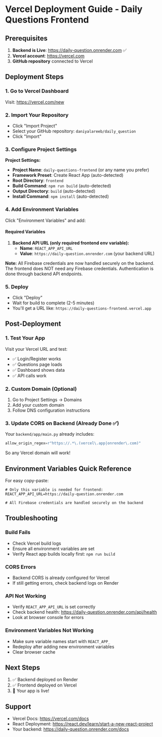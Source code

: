 # Vercel Deployment Guide - Daily Questions Frontend

## Prerequisites

1. **Backend is Live**: https://daily-question.onrender.com ✅
2. **Vercel account**: https://vercel.com
3. **GitHub repository** connected to Vercel

## Deployment Steps

### 1. Go to Vercel Dashboard
Visit: https://vercel.com/new

### 2. Import Your Repository
- Click "Import Project"
- Select your GitHub repository: `daniyalareeb/daily_question`
- Click "Import"

### 3. Configure Project Settings

**Project Settings:**
- **Project Name**: `daily-questions-frontend` (or any name you prefer)
- **Framework Preset**: Create React App (auto-detected)
- **Root Directory**: `frontend`
- **Build Command**: `npm run build` (auto-detected)
- **Output Directory**: `build` (auto-detected)
- **Install Command**: `npm install` (auto-detected)

### 4. Add Environment Variables

Click "Environment Variables" and add:

#### Required Variables

1. **Backend API URL (only required frontend env variable):**
   - **Name**: `REACT_APP_API_URL`
   - **Value**: `https://daily-question.onrender.com` (your backend URL)

**Note:** All Firebase credentials are now handled securely on the backend. The frontend does NOT need any Firebase credentials. Authentication is done through backend API endpoints.

### 5. Deploy

- Click "Deploy"
- Wait for build to complete (2-5 minutes)
- You'll get a URL like: `https://daily-questions-frontend.vercel.app`

## Post-Deployment

### 1. Test Your App

Visit your Vercel URL and test:
- ✅ Login/Register works
- ✅ Questions page loads
- ✅ Dashboard shows data
- ✅ API calls work

### 2. Custom Domain (Optional)

1. Go to Project Settings → Domains
2. Add your custom domain
3. Follow DNS configuration instructions

### 3. Update CORS on Backend (Already Done ✅)

Your `backend/app/main.py` already includes:
```python
allow_origin_regex=r"https://.*\.(vercel\.app|onrender\.com)"
```

So any Vercel domain will work!

## Environment Variables Quick Reference

For easy copy-paste:

```
# Only this variable is needed for frontend:
REACT_APP_API_URL=https://daily-question.onrender.com

# All Firebase credentials are handled securely on the backend
```

## Troubleshooting

### Build Fails
- Check Vercel build logs
- Ensure all environment variables are set
- Verify React app builds locally first: `npm run build`

### CORS Errors
- Backend CORS is already configured for Vercel
- If still getting errors, check backend logs on Render

### API Not Working
- Verify `REACT_APP_API_URL` is set correctly
- Check backend health: https://daily-question.onrender.com/api/health
- Look at browser console for errors

### Environment Variables Not Working
- Make sure variable names start with `REACT_APP_`
- Redeploy after adding new environment variables
- Clear browser cache

## Next Steps

1. ✅ Backend deployed on Render
2. ✅ Frontend deployed on Vercel
3. 🎉 Your app is live!

## Support

- Vercel Docs: https://vercel.com/docs
- React Deployment: https://react.dev/learn/start-a-new-react-project
- Your backend: https://daily-question.onrender.com/docs

